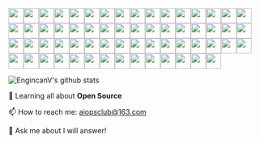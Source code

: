 <img src="https://github.com/TheDudeThatCode/TheDudeThatCode/blob/master/Assets/Mario_Hello_Big.gif" width="30px"><img src="https://github.com/TheDudeThatCode/TheDudeThatCode/blob/master/Assets/Mario_Hello_Big.gif" width="30px"><img src="https://github.com/TheDudeThatCode/TheDudeThatCode/blob/master/Assets/Mario_Hello_Big.gif" width="30px"><img src="https://github.com/TheDudeThatCode/TheDudeThatCode/blob/master/Assets/Mario_Hello_Big.gif" width="30px"><img src="https://github.com/TheDudeThatCode/TheDudeThatCode/blob/master/Assets/Mario_Hello_Big.gif" width="30px"><img src="https://github.com/TheDudeThatCode/TheDudeThatCode/blob/master/Assets/Mario_Hello_Big.gif" width="30px"><img src="https://github.com/TheDudeThatCode/TheDudeThatCode/blob/master/Assets/Mario_Hello_Big.gif" width="30px"><img src="https://github.com/TheDudeThatCode/TheDudeThatCode/blob/master/Assets/Mario_Hello_Big.gif" width="30px"><img src="https://github.com/TheDudeThatCode/TheDudeThatCode/blob/master/Assets/Mario_Hello_Big.gif" width="30px"><img src="https://github.com/TheDudeThatCode/TheDudeThatCode/blob/master/Assets/Mario_Hello_Big.gif" width="30px"><img src="https://github.com/TheDudeThatCode/TheDudeThatCode/blob/master/Assets/Mario_Hello_Big.gif" width="30px"><img src="https://github.com/TheDudeThatCode/TheDudeThatCode/blob/master/Assets/Mario_Hello_Big.gif" width="30px"><img src="https://github.com/TheDudeThatCode/TheDudeThatCode/blob/master/Assets/Mario_Hello_Big.gif" width="30px"><img src="https://github.com/TheDudeThatCode/TheDudeThatCode/blob/master/Assets/Mario_Hello_Big.gif" width="30px"><img src="https://github.com/TheDudeThatCode/TheDudeThatCode/blob/master/Assets/Mario_Hello_Big.gif" width="30px"><img src="https://github.com/TheDudeThatCode/TheDudeThatCode/blob/master/Assets/Mario_Hello_Big.gif" width="30px"><img src="https://github.com/TheDudeThatCode/TheDudeThatCode/blob/master/Assets/Mario_Hello_Big.gif" width="30px"><img src="https://github.com/TheDudeThatCode/TheDudeThatCode/blob/master/Assets/Mario_Hello_Big.gif" width="30px"><img src="https://github.com/TheDudeThatCode/TheDudeThatCode/blob/master/Assets/Mario_Hello_Big.gif" width="30px"><img src="https://github.com/TheDudeThatCode/TheDudeThatCode/blob/master/Assets/Mario_Hello_Big.gif" width="30px"><img src="https://github.com/TheDudeThatCode/TheDudeThatCode/blob/master/Assets/Mario_Hello_Big.gif" width="30px"><img src="https://github.com/TheDudeThatCode/TheDudeThatCode/blob/master/Assets/Mario_Hello_Big.gif" width="30px"><img src="https://github.com/TheDudeThatCode/TheDudeThatCode/blob/master/Assets/Mario_Hello_Big.gif" width="30px"><img src="https://github.com/TheDudeThatCode/TheDudeThatCode/blob/master/Assets/Mario_Hello_Big.gif" width="30px"><img src="https://github.com/TheDudeThatCode/TheDudeThatCode/blob/master/Assets/Mario_Hello_Big.gif" width="30px"><img src="https://github.com/TheDudeThatCode/TheDudeThatCode/blob/master/Assets/Mario_Hello_Big.gif" width="30px"><img src="https://github.com/TheDudeThatCode/TheDudeThatCode/blob/master/Assets/Mario_Hello_Big.gif" width="30px"><img src="https://github.com/TheDudeThatCode/TheDudeThatCode/blob/master/Assets/Mario_Hello_Big.gif" width="30px"><img src="https://github.com/TheDudeThatCode/TheDudeThatCode/blob/master/Assets/Mario_Hello_Big.gif" width="30px"><img src="https://github.com/TheDudeThatCode/TheDudeThatCode/blob/master/Assets/Mario_Hello_Big.gif" width="30px"><img src="https://github.com/TheDudeThatCode/TheDudeThatCode/blob/master/Assets/Mario_Hello_Big.gif" width="30px"><img src="https://github.com/TheDudeThatCode/TheDudeThatCode/blob/master/Assets/Mario_Hello_Big.gif" width="30px"><img src="https://github.com/TheDudeThatCode/TheDudeThatCode/blob/master/Assets/Mario_Hello_Big.gif" width="30px"><img src="https://github.com/TheDudeThatCode/TheDudeThatCode/blob/master/Assets/Mario_Hello_Big.gif" width="30px"><img src="https://github.com/TheDudeThatCode/TheDudeThatCode/blob/master/Assets/Mario_Hello_Big.gif" width="30px"><img src="https://github.com/TheDudeThatCode/TheDudeThatCode/blob/master/Assets/Mario_Hello_Big.gif" width="30px"><img src="https://github.com/TheDudeThatCode/TheDudeThatCode/blob/master/Assets/Mario_Hello_Big.gif" width="30px"><img src="https://github.com/TheDudeThatCode/TheDudeThatCode/blob/master/Assets/Mario_Hello_Big.gif" width="30px"><img src="https://github.com/TheDudeThatCode/TheDudeThatCode/blob/master/Assets/Mario_Hello_Big.gif" width="30px"><img src="https://github.com/TheDudeThatCode/TheDudeThatCode/blob/master/Assets/Mario_Hello_Big.gif" width="30px"><img src="https://github.com/TheDudeThatCode/TheDudeThatCode/blob/master/Assets/Mario_Hello_Big.gif" width="30px"><img src="https://github.com/TheDudeThatCode/TheDudeThatCode/blob/master/Assets/Mario_Hello_Big.gif" width="30px"><img src="https://github.com/TheDudeThatCode/TheDudeThatCode/blob/master/Assets/Mario_Hello_Big.gif" width="30px"><img src="https://github.com/TheDudeThatCode/TheDudeThatCode/blob/master/Assets/Mario_Hello_Big.gif" width="30px"><img src="https://github.com/TheDudeThatCode/TheDudeThatCode/blob/master/Assets/Mario_Hello_Big.gif" width="30px"><img src="https://github.com/TheDudeThatCode/TheDudeThatCode/blob/master/Assets/Mario_Hello_Big.gif" width="30px"><img src="https://github.com/TheDudeThatCode/TheDudeThatCode/blob/master/Assets/Mario_Hello_Big.gif" width="30px"><img src="https://github.com/TheDudeThatCode/TheDudeThatCode/blob/master/Assets/Mario_Hello_Big.gif" width="30px"><img src="https://github.com/TheDudeThatCode/TheDudeThatCode/blob/master/Assets/Mario_Hello_Big.gif" width="30px"><img src="https://github.com/TheDudeThatCode/TheDudeThatCode/blob/master/Assets/Mario_Hello_Big.gif" width="30px"><img src="https://github.com/TheDudeThatCode/TheDudeThatCode/blob/master/Assets/Mario_Hello_Big.gif" width="30px"><img src="https://github.com/TheDudeThatCode/TheDudeThatCode/blob/master/Assets/Mario_Hello_Big.gif" width="30px"><img src="https://github.com/TheDudeThatCode/TheDudeThatCode/blob/master/Assets/Mario_Hello_Big.gif" width="30px"><img src="https://github.com/TheDudeThatCode/TheDudeThatCode/blob/master/Assets/Mario_Hello_Big.gif" width="30px"><img src="https://github.com/TheDudeThatCode/TheDudeThatCode/blob/master/Assets/Mario_Hello_Big.gif" width="30px"><img src="https://github.com/TheDudeThatCode/TheDudeThatCode/blob/master/Assets/Mario_Hello_Big.gif" width="30px"><img src="https://github.com/TheDudeThatCode/TheDudeThatCode/blob/master/Assets/Mario_Hello_Big.gif" width="30px"><img src="https://github.com/TheDudeThatCode/TheDudeThatCode/blob/master/Assets/Mario_Hello_Big.gif" width="30px"><img src="https://github.com/TheDudeThatCode/TheDudeThatCode/blob/master/Assets/Mario_Hello_Big.gif" width="30px"><img src="https://github.com/TheDudeThatCode/TheDudeThatCode/blob/master/Assets/Mario_Hello_Big.gif" width="30px"><img src="https://github.com/TheDudeThatCode/TheDudeThatCode/blob/master/Assets/Mario_Hello_Big.gif" width="30px"><img src="https://github.com/TheDudeThatCode/TheDudeThatCode/blob/master/Assets/Mario_Hello_Big.gif" width="30px">

![EngincanV's github stats](https://github-readme-stats.vercel.app/api?username=yxxhero&show_icons=true&line_height=30)

🌱 Learning all about **Open Source**

📫 How to reach me: aiopsclub@163.com

💬 Ask me about I will answer!
<!--
**yxxhero/yxxhero** is a ✨ _special_ ✨ repository because its `README.md` (this file) appears on your GitHub profile.

Here are some ideas to get you started:

- 🔭 I’m currently working on ...
- 🌱 I’m currently learning ...
- 👯 I’m looking to collaborate on ...
- 🤔 I’m looking for help with ...
- 💬 Ask me about ...
- 📫 How to reach me: ...
- 😄 Pronouns: ...
- ⚡ Fun fact: ...
-->

